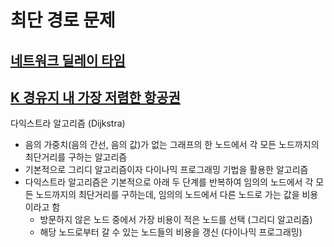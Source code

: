 # 최단 경로 문제

## [네트워크 딜레이 타임](https://leetcode.com/problems/network-delay-time/)

## [K 경유지 내 가장 저렴한 항공권](https://leetcode.com/problems/cheapest-flights-within-k-stops/)

다익스트라 알고리즘 (Dijkstra)

- 음의 가중치(음의 간선, 음의 값)가 없는 그래프의 한 노드에서 각 모든 노드까지의 최단거리를 구하는 알고리즘
- 기본적으로 그리디 알고리즘이자 다이나믹 프로그래밍 기법을 활용한 알고리즘
- 다익스트라 알고리즘은 기본적으로 아래 두 단계를 반복하여 임의의 노드에서 각 모든 노드까지의 최단거리를 구하는데, 임의의 노드에서 다른 노드로 가는 값을 비용이라고 함
  - 방문하지 않은 노드 중에서 가장 비용이 적은 노드를 선택 (그리디 알고리즘)
  - 해당 노드로부터 갈 수 있는 노드들의 비용을 갱신 (다이나믹 프로그래밍)

